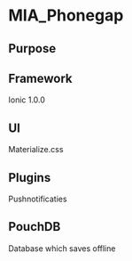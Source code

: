 # MIA_Phonegap

## Purpose

## Framework
Ionic 1.0.0

## UI
Materialize.css

## Plugins
Pushnotificaties

## PouchDB
Database which saves offline
